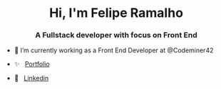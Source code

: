 
<!--
**Felipe32R/Felipe32R** is a ✨ _special_ ✨ repository because its `README.md` (this file) appears on your GitHub profile.

Here are some ideas to get you started:

- 🔭 I’m currently working on ...
- 🌱 I’m currently learning ...
- 👯 I’m looking to collaborate on ...
- 🤔 I’m looking for help with ...
- 💬 Ask me about ...
- 📫 How to reach me: ...
- 😄 Pronouns: ...
- ⚡ Fun fact: ...
-->



<h1 align="center">Hi, I'm Felipe Ramalho</h1>
<h3 align="center">A Fullstack developer with focus on Front End</h3>

- 🔭 I’m currently working as a Front End Developer at @Codeminer42

- ✨ &nbsp; [Portfolio](https://felipe-ramalho.vercel.app/)

-  :link: &nbsp; [Linkedin](https://www.linkedin.com/in/felipe-ramalho-442569197/)





 
